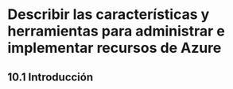 # Describir las características y herramientas para administrar e implementar recursos de Azure

## 10.1 Introducción